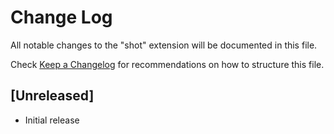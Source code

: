 # Change Log
All notable changes to the "shot" extension will be documented in this file.

Check [Keep a Changelog](http://keepachangelog.com/) for recommendations on how to structure this file.

## [Unreleased]
- Initial release